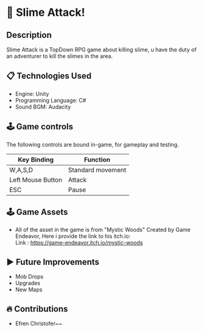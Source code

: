 # 🔴 Slime Attack!
## Description
Slime Attack is a TopDown RPG game about killing slime, u have the duty of an adventurer to kill the slimes in the area.

## 📋 Technologies Used
- Engine: Unity
- Programming Language: C#
- Sound BGM: Audacity

## 🕹️ Game controls
The following controls are bound in-game, for gameplay and testing.

| Key Binding       | Function          |
| ----------------- | ----------------- |
| W,A,S,D           | Standard movement |
| Left Mouse Button | Attack            |
| ESC               | Pause             |

## 🕹️ Game Assets
- All of the asset in the game is from "Mystic Woods" Created by Game Endeavor, Here i provide the link to his itch.io: <br>
  Link : https://game-endeavor.itch.io/mystic-woods

## ▶️ Future Improvements
- Mob Drops
- Upgrades
- New Maps

## 🔥 Contributions
- Efren Christofer~~





